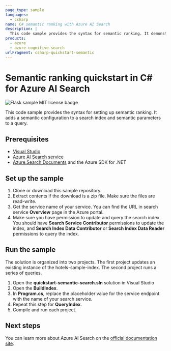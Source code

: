 ```yaml
---
page_type: sample
languages:
  - csharp
name: C# semantic ranking with Azure AI Search
description: |
  This code sample provides the syntax for semantic ranking. It demonstrates an approach for adding a semantic configuration to a search index and query parameters to a query.
products:
  - azure
  - azure-cognitive-search
urlFragment: csharp-quickstart-semantic
---
```

# Semantic ranking quickstart in C# for Azure AI Search

![Flask sample MIT license badge](https://img.shields.io/badge/license-MIT-green.svg)

This code sample provides the syntax for setting up semantic ranking. It adds a semantic configuration to a search index and semantic parameters to a query.

## Prerequisites

- [Visual Studio](https://visualstudio.microsoft.com/downloads/)
- [Azure AI Search service](https://docs.microsoft.com/azure/search/search-create-service-portal)
- [Azure.Search.Documents](https://docs.microsoft.com/dotnet/api/overview/azure/search.documents-readme) and the Azure SDK for .NET

## Set up the sample

1. Clone or download this sample repository.
1. Extract contents if the download is a zip file. Make sure the files are read-write.
1. Get the service name of your service. You can find the URL in search service **Overview** page in the Azure portal.
1. Make sure you have permission to update and query the search index. You should have **Search Service Contributor** permissions to update the index, and **Search Index Data Contributor** or **Search Index Data Reader** permissions to query the index.

## Run the sample

The solution is organized into two projects. The first project updates an existing instance of the hotels-sample-index. The second project runs a series of queries.

1. Open the **quickstart-semantic-search.sln** solution in Visual Studio
1. Open the **BuildIndex**.
1. In **Program.cs**, replace the placeholder value for the service endpoint with the name of your search service.
1. Repeat this step for **QueryIndex**.
1. Compile and run each project.

## Next steps

You can learn more about Azure AI Search on the [official documentation site](https://learn.microsoft.com/azure/search).
